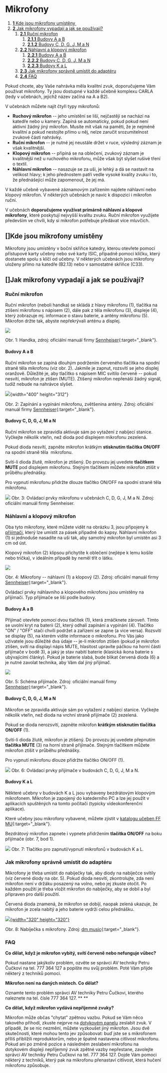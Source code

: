 Mikrofony
=========



1.  [**1** Kde jsou mikrofony
    umístěny ](#TOC-Kde-jsou-mikrofony-um-st-ny-)
2.  [**2** Jak mikrofony vypadají a jak se
    používají?](#TOC-Jak-mikrofony-vypadaj-a-jak-se-pou-vaj-)
    1.  [**2.1** Ruční mikrofon](#TOC-Ru-n-mikrofon)
        1.  [**2.1.1** Budovy A a B](#TOC-Budovy-A-a-B)
        2.  [**2.1.2** Budovy C, D, G, J, M a
            N](#TOC-Budovy-C-D-G-J-M-a-N)
    2.  [**2.2** Náhlavní a klopový
        mikrofon](#TOC-N-hlavn-a-klopov-mikrofon)
        1.  [**2.2.1** Budovy A a B](#TOC-Budovy-A-a-B1)
        2.  [**2.2.2** Budovy C, D, G, J, M a
            N](#TOC-Budovy-C-D-G-J-M-a-N1)
        3.  [**2.2.3** Budovy K a L](#TOC-Budovy-K-a-L)
    3.  [**2.3** Jak mikrofony správně umístit do
        adaptéru](#TOC-Jak-mikrofony-spr-vn-um-stit-do-adapt-ru)
    4.  [**2.4** FAQ](#TOC-FAQ)



Pokud chcete, aby Vaše nahrávka měla kvalitní zvuk, doporučujeme Vám
používat mikrofony. Ty jsou dostupné v každé učebně komplexu CARLA (tedy
v učebnách, jejichž název začíná na A a B2). 

V učebnách můžete najít čtyři typy mikrofonů:

-   **Ruchový mikrofon** -- jeho umístění se liší, nejčastěji se nachází
    na katedře nebo u kamery. Zapíná se automaticky, pokud pokud není
    aktivní žádný jiný mikrofon. Musíte mít však na paměti, že je
    nejméně kvalitní a pokud nestojíte přímo u něj, nelze zaručit
    srozumitelnost zvukové části nahrávky.
-   **Ruční mikrofon** -- je nutné jej neustále držet v ruce, výsledný
    záznam je však kvalitnější.
-   **Klopový mikrofon** -- připíná se na oblečení, zvukový záznam je
    kvalitnější než u ruchového mikrofonu, může však být slyšet rušivé
    tření o textil.
-   **Náhlavní mikrofon** -- nasazuje se za uši, je lehký a dá se
    nastavit na velikost hlavy; k jeho přednostem patří vedle vysoké
    kvality zvuku i to, že přednášející může zapomenout, že jej má.

V každé učebně vybavené záznamovým zařízením najdete náhlavní nebo
klopový mikrofon. V některých učebnách je navíc k dispozici i mikrofon
ruční.

V učebnách **doporučujeme využívat primárně náhlavní a klopové
mikrofony**, které poskytují nejvyšší kvalitu zvuku. Ruční mikrofon
využijete především ve chvíli, kdy si mikrofon potřebuje předávat více
mluvčích.

[]Kde jsou mikrofony umístěny 
-----------------------------------------------------------------

Mikrofony jsou umístěny v boční skříňce katedry, kterou otevřete pomocí
přístupové karty učebny nebo své karty ISIC, případně pomocí klíčku,
který dostanete spolu s klíči od učebny. V některých učebnách jsou
mikrofony uloženy přímo na katedře (B2.13) nebo v samostatné skříňce
(C33).

[]Jak mikrofony vypadají a jak se používají?
------------------------------------------------------------------------------------------

### Ruční mikrofon

Ruční mikrofon (neboli handka) se skládá z hlavy mikrofonu (1), tlačítka
na ztišení mikrofonu s nápisem (2), dále pak z těla mikrofonu (3),
displeje (4), který zobrazuje mj. informace o stavu baterie, a antény
mikrofonu (5). Mikrofon držte tak, abyste nepřekrývali anténu a displej.



[![](mikrofony/mikrofon01_spravnaverze.jpg)
](./mikrofony/mikrofon01_spravnaverze.jpg?attredirects=0)

Obr. 1: Handka, zdroj: oficiální manuál firmy
[Sennheiser](https://en-us.sennheiser.com/global-downloads/file/6403/SKM_300_EN_INT.pdf){:target="_blank"}.



#### Budovy A a B 

Ruční mikrofon se zapíná dlouhým podržením červeného tlačítka na spodní
straně těla mikrofonu (viz obr. 2). Jakmile je zapnut, rozsvítí se jeho
displej oranžově. Důležité je, aby tlačítko s nápisem MIC svítilo
červeně -- pokud nesvítí, mikrofon je ztišen (MUTE). Ztišený mikrofon
nepřenáší žádný signál, tudíž nebude na nahrávce slyšet.

![](mikrofony/mikrofon02.jpg?height=312&width=400){width="400"
height="312"}

Obr. 2: Zapínání a vypínání mikrofonu, zvětšenina antény. Zdroj:
oficiální manuál
firmy [Sennheiser](https://en-us.sennheiser.com/global-downloads/file/6403/SKM_300_EN_INT.pdf){:target="_blank"}.

####  

#### Budovy C, D, G, J, M a N

Ruční mikrofon se zpravidla aktivuje sám po vytažení z nabíjecí stanice.
Vyčkejte několik vteřin, než dioda pod displejem mikrofonu zezelená.

Pokud dioda nesvítí, zapněte mikrofon krátkým **stisknutím tlačítka
ON/OFF** na spodní straně těla  mikrofonu.

Svítí-li dioda žlutě, mikrofon je ztišený. Do provozu jej uvedete
**tlačítkem MUTE** pod displejem mikrofonu. Stejným tlačítkem můžete
mikrofon ztišit v průběhu přednášky.

Pro vypnutí mikrofonu přidržte dlouze tlačítko ON/OFF na spodní straně
těla mikrofonu.

![](mikrofony/mic_hand_2.png)
Obr. 3: Ovládací prvky mikrofonu v učebnách C, D, G, J, M a N. Zdroj:
oficiální manuál firmy Sennheiser.

### Náhlavní a klopový mikrofon

Oba tyto mikrofony, které můžete vidět na obrázku 3, jsou připojeny k
[přijímači](./mikrofony#TOC-P-ij-ma-ke-klopov-mu-a-n-hlavn-mu-mikrofonu),
který lze umístit za pásek případně do kapsy. Náhlavní mikrofon (1) si
jednoduše nasadíte na uši tak, aby samotný mikrofon byl umístěn asi 3 cm
od úst.

Klopový mikrofon (2) klipsou přichytíte k oblečení (nejlépe k lemu
košile nebo trička), v ideálním případě by neměl třít o látku. 

![](mikrofony/mikrofony_.png)

Obr. 4: Mikrofony -- náhlavní (1) a klopový (2). Zdroj: oficiální manuál
firmy
[Sennheiser](https://en-us.sennheiser.com/global-downloads/file/1909/SK100G3_Instructionsforuse.pdf){:target="_blank"}.




Ovládací prvky náhlavního a klopového mikrofonu jsou umístěny na
přijímači. Typ přijímače se liší podle budovy.

#### Budovy A a B 

Přijímač otevřete pomocí dvou tlačítek (1), která zmáčknete zároveň.
Tímto se uvolní kryt na baterii (2), který odhalí zapínání a vypínání
(4). Tlačítko "ON" / "OFF" stačí chvíli podržet a zařízení se zapne
(a vice versa). Rozsvítí se display (5), na kterém vidíte informace o
mikrofonu. Pro Vás jako uživatele jsou důležité dva údaje -- je-li
mikrofon ztišen (pokud je mikrofon ztišen, svítí na displayi nápis MUTE,
hlasitost upravíte páčkou na horní části přijímače v bodě 3), a jaký je
stav nabití baterie (klasická ikona baterie s ubývajícími články). Pokud
je baterie slabá, bude blikat červená dioda (6) a je nutné zavolat
technika, aby Vám dal jiný přijímač.

![](mikrofony/oprava_3.png)

Obr. 5: Schéma přijímače. Zdroj: oficiální manuál firmy
[Sennheiser](https://en-us.sennheiser.com/global-downloads/file/1909/SK100G3_Instructionsforuse.pdf){:target="_blank"}.

#### Budovy C, D, G, J, M a N

Mikrofon se zpravidla aktivuje sám po vytažení z nabíjecí stanice.
Vyčkejte několik vteřin, než dioda na vrchní straně přijímače (2)
zezelená.

Pokud se dioda nerozsvítí, zapněte mikrofon **krátkým stisknutím
tlačítka ON/OFF** (1).

Svítí-li dioda žlutě, mikrofon je ztišený. Do provozu jej uvedete
přepnutím **tlačítka MUTE** (3) na horní straně přijímače. Stejným
tlačítkem můžete mikrofon ztišit v průběhu přednášky.

Pro vypnutí mikrofonu dlouze přidržte tlačítko ON/OFF (1).

![](mikrofony/ObrC3A1zek1.png)
Obr. 6: Ovládací prvky přijímače v budovách C, D, G, J, M a N.

#### Budovy K a L

Některé učebny v budovách K a L jsou vybaveny bezdrátovým klopovým
mikrofonem. Mikrofon je zapojený do katederního PC a lze jej použít v
aplikacích spuštěných na tomto počítači (typicky videokonferenční
aplikace).

Které učebny jsou mikrofony vybavené, můžete zjistit v [katalogu učeben
FF MU](https://www.phil.muni.cz/zamestnanec/katalog-uceben){:target="_blank"}.

Bezdrátový mikrofon zapnete i vypnete přidržením **tlačítka ON/OFF** na
boku přijímače (obr. 7, bod 1).



![](mikrofony/ObrC3A1zek2.png)
Obr. 7: Tlačítko pro zapnutí/vypnutí mikrofonů v budovách K a L.

### Jak mikrofony správně umístit do adaptéru

Mikrofony je třeba umístit do nabíječky tak, aby diody na nabíječce
svítily (viz červené diody na obr. 5). Pokud dioda nesvítí,
zkontrolujte, zda není mikrofon není v držáku posazený na volno, nebo
jej zkuste otočit. Po každém použití je třeba vložit mikrofon do
nabíječky, aby se dobil a byl připraven pro další použití.

Červená dioda znamená, že mikrofon se dobíjí, naopak zelená ukazuje, že
mikrofon je zcela nabitý a jeho baterie vydrží celou přednášku.

[![](mikrofony/sennheiser-charging.jpg?height=320&width=320){width="320"
height="320"}](./mikrofony/sennheiser-charging.jpg?attredirects=0)

Obr. 8: Nabíječka s mikrofony. Zdroj: [dm
music](http://www.dmmusic.com/sennheiser-l2015-base-charger-unit){:target="_blank"}.



### FAQ

**Co dělat, když je mikrofon vybitý, svítí červeně nebo nefunguje
vůbec?**

Pokud nastane jakýkoliv problém, ozvěte se správci AV techniky Petru
Čučkovi na tel. 777 364 127 a popište mu svůj problém. Poté Vám přijde
některý z techniků pomoci.


**Mikrofon není na daných místech. Co dělat?**

Oznamte tento problém správci AV techniky Petru Čučkovi, kterého
naleznete na tel. čísle 777 364 127.
**
**

**Co dělat, když mikrofon vydává nepříjemné zvuky?**

Mikrofon může občas "chytat" zpětnou vazbu. Pokud se Vám něco takového
přihodí, zkuste nejprve na [dotykovém panelu](./dotykove-panely)
zeslabit zvuk. V případě, že se nic nezmění, můžete vyzkoušet jiný
mikrofon. Jsou dvě skutečnosti, které mohou tento jev způsobovat: buď
jste se s mikrofonem příliš přiblížili reproduktorům, nebo je špatně
nastavena citlivost mikrofonu. Pokud ani po změně pozice a následném
zeslabení mikrofonu na dotykovém displeji nepříjemný zvuk zpětné vazby
nepřestane, zavolejte správci AV techniky Petru Čučkovi na tel. 777 364
127. Dojde Vám pomoci některý z techniků, který pak na mikrofonu
přenastaví citlivost, která hučení mikrofonu způsobuje.
